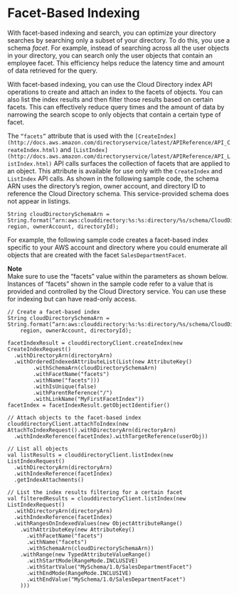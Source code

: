 # Facet\-Based Indexing<a name="indexing_search_facet"></a>

With facet\-based indexing and search, you can optimize your directory searches by searching only a subset of your directory\. To do this, you use a schema *facet*\. For example, instead of searching across all the user objects in your directory, you can search only the user objects that contain an employee facet\. This efficiency helps reduce the latency time and amount of data retrieved for the query\. 

With facet\-based indexing, you can use the Cloud Directory index API operations to create and attach an index to the facets of objects\. You can also list the index results and then filter those results based on certain facets\. This can effectively reduce query times and the amount of data by narrowing the search scope to only objects that contain a certain type of facet\.

The `“facets”` attribute that is used with the `[CreateIndex](http://docs.aws.amazon.com/directoryservice/latest/APIReference/API_CreateIndex.html)` and `[ListIndex](http://docs.aws.amazon.com/directoryservice/latest/APIReference/API_ListIndex.html)` API calls surfaces the collection of facets that are applied to an object\. This attribute is available for use only with the `CreateIndex` and `ListIndex` API calls\. As shown in the following sample code, the schema ARN uses the directory’s region, owner account, and directory ID to reference the Cloud Directory schema\. This service\-provided schema does not appear in listings\.

```
String cloudDirectorySchemaArn = String.format(“arn:aws:clouddirectory:%s:%s:directory/%s/schema/CloudDirectory/1.0", region, ownerAccount, directoryId);
```

For example, the following sample code creates a facet\-based index specific to your AWS account and directory where you could enumerate all objects that are created with the facet `SalesDepartmentFacet`\. 

**Note**  
Make sure to use the “facets” value within the parameters as shown below\. Instances of “facets” shown in the sample code refer to a value that is provided and controlled by the Cloud Directory service\. You can use these for indexing but can have read\-only access\.

```
// Create a facet-based index
String cloudDirectorySchemaArn = String.format(“arn:aws:clouddirectory:%s:%s:directory/%s/schema/CloudDirectory/1.0",
    region, ownerAccount, directoryId);

facetIndexResult = clouddirectoryClient.createIndex(new CreateIndexRequest() 
  .withDirectoryArn(directoryArn) 
  .withOrderedIndexedAttributeList(List(new AttributeKey()     
        .withSchemaArn(cloudDirectorySchemaArn)     
        .withFacetName("facets")     
        .withName("facets"))) 
        .withIsUnique(false) 
        .withParentReference("/") 
        .withLinkName("MyFirstFacetIndex"))
facetIndex = facetIndexResult.getObjectIdentifier()

// Attach objects to the facet-based index
clouddirectoryClient.attachToIndex(new AttachToIndexRequest().withDirectoryArn(directoryArn)
  .withIndexReference(facetIndex).withTargetReference(userObj))

// List all objects
val listResults = clouddirectoryClient.listIndex(new ListIndexRequest()
  .withDirectoryArn(directoryArn)
  .withIndexReference(facetIndex)
  .getIndexAttachments()

// List the index results filtering for a certain facet
val filteredResults = clouddirectoryClient.listIndex(new ListIndexRequest()
  .withDirectoryArn(directoryArn)
  .withIndexReference(facetIndex)
  .withRangesOnIndexedValues(new ObjectAttributeRange()
    .withAttributeKey(new AttributeKey()
      .withFacetName("facets")
      .withName("facets")
      .withSchemaArn(cloudDirectorySchemaArn))
    .withRange(new TypedAttributeValueRange()
      .withStartMode(RangeMode.INCLUSIVE)
      .withStartValue("MySchema/1.0/SalesDepartmentFacet")
      .withEndMode(RangeMode.INCLUSIVE)
      .withEndValue("MySchema/1.0/SalesDepartmentFacet")
    )))
```
